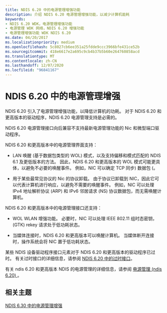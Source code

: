```yaml
---
title: NDIS 6.20 中的电源管理增强功能
description: 介绍 NDIS 6.20 电源管理增强功能，以减少计算机能耗
keywords:
- NDIS 6.20 WDK，电源管理增强功能
- 电源管理 WDK 网络，NDIS 6.20 增强功能
- 电源管理增强功能 WDK NDIS 6.20
ms.date: 04/20/2017
ms.localizationpriority: medium
ms.openlocfilehash: 5c8027cb6ee351a25fdde9ccc3966bfe431ce52b
ms.sourcegitcommit: 418e6617e2a695c9cb4b37b5b60e264760858acd
ms.translationtype: MT
ms.contentlocale: zh-CN
ms.lasthandoff: 12/07/2020
ms.locfileid: "96841167"
---
```

# <a name="power-management-enhancements-in-ndis-620"></a>NDIS 6.20 中的电源管理增强





NDIS 6.20 引入了电源管理增强功能，以降低计算机的功耗。 对于 NDIS 6.20 和更高版本的驱动程序，NDIS 6.20 电源管理支持是必需的。

NDIS 6.20 电源管理接口向后兼容不支持最新电源管理功能的 Nic 和微型端口驱动程序。

NDIS 6.20 和更高版本中的电源管理界面支持：

-   LAN 唤醒 (基于数据包类型的 WOL) 模式，以及支持偏移和模式匹配的 NDIS 6.1 及更低版本的方法。 因此，NDIS 6.20 和更高版本的 WOL 模式可能更具体，以避免不必要的唤醒事件。 例如，NIC 可以确定 TCP 同步) 数据包 (。

-   用于某些最常见协议的 Nic 的协议卸载。 由于协议已卸载到 NIC，因此它可以代表计算机进行响应，以避免不需要的唤醒事件。 例如，NIC 可以处理 IPv4 地址解析协议 (ARP) 和 IPv6 邻居请求 (NS) 协议数据包，而无需唤醒计算机。

NDIS 6.20 和更高版本中的电源管理接口还支持：

-   WOL WLAN 增强功能。 必要时，NIC 可以处理 IEEE 802.11 组时态密钥， (GTK) rekey 请求处于低功耗状态。

-   当媒体连接时，NDIS 6.20 和更高版本可以唤醒计算机。 当媒体断开连接时，操作系统会将 NIC 置于低功耗状态。

某些 NDIS 设备驱动程序接口元素对于 NDIS 6.20 和更高版本的驱动程序已过时。 有关过时接口的详细信息，请参阅 [NDIS 6.20 中的过时接口](obsolete-interfaces-in-ndis-6-20.md)。

有关 ndis 6.20 和更高版本 NDIS 的电源管理的详细信息，请参阅 [电源管理 (ndis 6.20) ](ndis-power-management-overview.md)。

## <a name="related-topics"></a>相关主题


[NDIS 6.30 中的电源管理增强](introduction-to-ndis-6-30.md)

 

 






